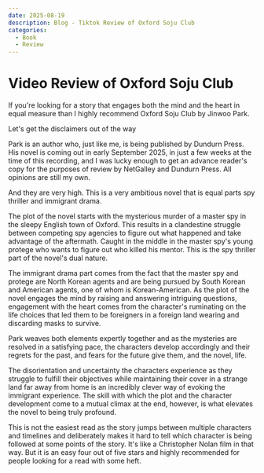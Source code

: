```yaml
---
date: 2025-08-19
description: Blog - Tiktok Review of Oxford Soju Club
categories:
  - Book
  - Review
---
```

# Video Review of Oxford Soju Club

If you're looking for a story that engages both the mind and the heart in equal measure than I highly recommend Oxford Soju Club by Jinwoo Park.

Let's get the disclaimers out of the way

<!-- more -->

Park is an author who, just like me, is being published by Dundurn Press. His novel is coming out in early September 2025, in just a few weeks at the time of this recording, and I was lucky enough to get an advance reader's copy for the purposes of review by NetGalley and Dundurn Press. All opinions are still my own.

And they are very high. This is a very ambitious novel that is equal parts spy thriller and immigrant drama.

The plot of the novel starts with the mysterious murder of a master spy in the sleepy English town of Oxford. This results in a clandestine struggle between competing spy agencies to figure out what happened and take advantage of the aftermath. Caught in the middle in the master spy's young protege who wants to figure out who killed his mentor. This is the spy thriller part of the novel's dual nature.

The immigrant drama part comes from the fact that the master spy and protege are North Korean agents and are being pursued by South Korean and American agents, one of whom is Korean-American. As the plot of the novel engages the mind by raising and answering intriguing questions, engagement with the heart comes from the character's ruminating on the life choices that led them to be foreigners in a foreign land wearing and discarding masks to survive.

Park weaves both elements expertly together and as the mysteries are resolved in a satisfying pace, the characters develop accordingly and their regrets for the past, and fears for the future give them, and the novel, life.

The disorientation and uncertainty the characters experience as they struggle to fulfill their objectives while maintaining their cover in a strange land far away from home is an incredibly clever way of evoking the immigrant experience. The skill with which the plot and the character development come to a mutual climax at the end, however, is what elevates the novel to being truly profound.

This is not the easiest read as the story jumps between multiple characters and timelines and deliberately makes it hard to tell which character is being followed at some points of the story. It's like a Christopher Nolan film in that way. But it is an easy four out of five stars and highly recommended for people looking for a read with some heft.
